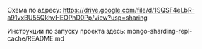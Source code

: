 Схема по адресу: https://drive.google.com/file/d/1SQSF4eLbR-a91vxBU55QkhvHEOPhD0Pp/view?usp=sharing

Инструкции по запуску проекта здесь: mongo-sharding-repl-cache/README.md